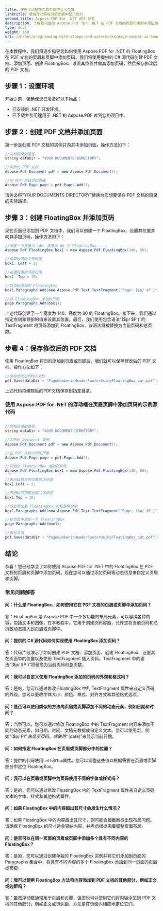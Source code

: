 ```yaml
---
title: 使用浮动框在页眉页脚中显示页码
linktitle: 使用浮动框在页眉页脚中显示页码
second_title: Aspose.PDF for .NET API 参考
description: 了解如何使用 Aspose.PDF for .NET 在 PDF 文档的页眉和页脚中添加页码。
type: docs
weight: 150
url: /zh/net/programming-with-stamps-and-watermarks/page-number-in-header-footer-using-floating-box/
---
```

在本教程中，我们将逐步指导您如何使用 Aspose.PDF for .NET 的 FloatingBox 在 PDF 文档的页眉和页脚中添加页码。我们将使用提供的 C# 源代码创建 PDF 文档、添加页面、创建 FloatingBox、设置其位置并向其添加页码，然后保存修改后的 PDF 文档。

## 步骤 1：设置环境

开始之前，请确保您已准备好以下物品：

- 已安装的 .NET 开发环境。
- 已下载并引用适用于 .NET 的 Aspose.PDF 库到您的项目中。

## 步骤 2：创建 PDF 文档并添加页面

第一步是创建 PDF 文档的实例并向其中添加页面。操作方法如下：

```csharp
//文档目录的路径。
string dataDir = "YOUR DOCUMENTS DIRECTORY";

//实例化 PDF 文档
Aspose.Pdf.Document pdf = new Aspose.Pdf.Document();

//向 PDF 文档添加页面
Aspose.Pdf.Page page = pdf.Pages.Add();
```

请务必将“YOUR DOCUMENTS DIRECTORY”替换为您想要保存 PDF 文档的目录的实际路径。

## 步骤 3：创建 FloatingBox 并添加页码

现在页面已添加到 PDF 文档中，我们可以创建一个 FloatingBox、设置其位置并向其添加页码。操作方法如下：

```csharp
//创建一个宽度为 140、高度为 80 的 FloatingBox
Aspose.Pdf.FloatingBox box1 = new Aspose.Pdf.FloatingBox(140, 80);

//设置段落的左侧位置
box1. Left = 2;

//设置段落的顶部位置
box1. Top = 10;

//将页码添加到 FloatingBox
box1.Paragraphs.Add(new Aspose.Pdf.Text.TextFragment("Page: ($p/ $P )"));

//将 FloatingBox 添加到页面
page.Paragraphs.Add(box1);
```

上述代码创建了一个宽度为 140、高度为 80 的 FloatingBox。接下来，我们通过指定左侧和顶部的值来设置其位置。最后，我们使用包含语法“($p/ $P )”的 TextFragment 将页码添加到 FloatingBox，该语法将被替换为当前页码和总页数。

## 步骤 4：保存修改后的 PDF 文档

使用 FloatingBox 将页码添加到页眉或页脚后，我们就可以保存修改后的 PDF 文档。操作方法如下：

```csharp
//保存修改后的PDF文档
pdf.Save(dataDir + "PageNumberinHeaderFooterUsingFloatingBox_out.pdf");
```

上述代码将编辑后的PDF文档保存到指定目录。

### 使用 Aspose.PDF for .NET 的浮动框在页眉页脚中添加页码的示例源代码 
```csharp

//文档目录的路径。
string dataDir = "YOUR DOCUMENT DIRECTORY";

//实例化 Document 实例
Aspose.Pdf.Document pdf = new Aspose.Pdf.Document();

//在 PDF 文档中添加页面
Aspose.Pdf.Page page = pdf.Pages.Add();

//初始化 FloatingBox 类的新实例
Aspose.Pdf.FloatingBox box1 = new Aspose.Pdf.FloatingBox(140, 80);

//表示段落左侧位置的浮点值
box1.Left = 2;

//表示段落顶部位置的浮点值
box1.Top = 10;

//将宏添加到 FloatingBox 的段落集合中
box1.Paragraphs.Add(new Aspose.Pdf.Text.TextFragment("Page: ($p/ $P )"));

//在页面中添加一个 floatingBox
page.Paragraphs.Add(box1);

//保存文档
pdf.Save(dataDir + "PageNumberinHeaderFooterUsingFloatingBox_out.pdf");

```

## 结论

恭喜！您已经学会了如何使用 Aspose.PDF for .NET 中的 FloatingBox 在 PDF 文档的页眉和页脚中添加页码。现在您可以通过添加页码等动态信息来自定义页眉和页脚。

### 常见问题解答

#### 问：什么是 FloatingBox，如何使用它在 PDF 文档的页眉或页脚中添加页码？

答：FloatingBox 是 Aspose.PDF 中一个多功能的布局元素，可以容纳各种内容，包括文本和图像。在本教程中，它用于创建页码容器，允许您将当前页码和总页数动态插入到页眉或页脚中。

#### 问：提供的 C# 源代码如何实现使用 FloatingBox 添加页码？

答：代码片段演示了如何创建 PDF 文档、添加页面、创建 FloatingBox、设置其在页面中的位置以及使用 TextFragment 插入页码。TextFragment 中的语法“($p/ $P )”将替换为当前页码和总页数。

#### 问：我可以自定义使用 FloatingBox 添加的页码的外观和格式吗？

答：是的，您可以通过修改 FloatingBox 中的 TextFragment 属性来自定义页码的外观。您可以更改字体大小、颜色、样式、对齐方式和其他格式选项。

#### 问：是否可以使用类似的方法向页眉或页脚添加不同的动态元素，例如日期和时间？

答：当然可以，您可以通过修改 FloatingBox 中的 TextFragment 内容来添加不同的动态元素，如日期、时间、文档元数据或自定义文本。您可以使用宏，例如“($p/ $P )”来显示页码，或使用“($date)”来显示当前日期。

#### 问：如何指定 FloatingBox 在页眉或页脚部分中的位置？
答：提供的代码使用`Left`和`Top`属性。您可以调整这些值以根据需要在页眉或页脚部分中定位 FloatingBox。

#### 问：我可以在页眉或页脚中为页码使用不同的字体或样式吗？

答：是的，您可以通过修改 FloatingBox 内的 TextFragment 属性来自定义页码文本的字体、样式和其他格式属性。

#### 问：如果 FloatingBox 中的内容超出其尺寸会发生什么情况？

答：如果 FloatingBox 中的内容超出其尺寸，则可能会被截断或出现布局问题。请确保 FloatingBox 的尺寸适合容纳内容，并考虑根据需要调整页面布局。

#### 问：是否可以在同一页面的页眉或页脚中添加多个具有不同内容的 FloatingBox？

答：是的，您可以通过创建单独的 FloatingBox 实例并将它们添加到页面的 Paragraphs 集合中，将具有不同内容的多个 FloatingBox 添加到同一页面的页眉或页脚。

#### 问：我可以使用 FloatingBox 方法将内容添加到 PDF 文档的其他部分，例如正文或边距吗？

答：虽然浮动框通常用于页眉和页脚，但您也可以使用它们将内容添加到 PDF 文档的其他部分，例如正文或页边距，方法是在页面内相应地定位它们。